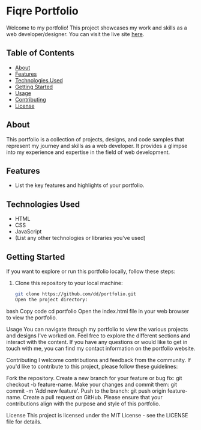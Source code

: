 # Fiqre Portfolio

Welcome to my portfolio! This project showcases my work and skills as a web developer/designer. You can visit the live site [here](https://fiqre-ab.github.io/fiqreportfolio/).

## Table of Contents

- [About](#about)
- [Features](#features)
- [Technologies Used](#technologies-used)
- [Getting Started](#getting-started)
- [Usage](#usage)
- [Contributing](#contributing)
- [License](#license)

## About

This portfolio is a collection of projects, designs, and code samples that represent my journey and skills as a web developer. It provides a glimpse into my experience and expertise in the field of web development.

## Features

- List the key features and highlights of your portfolio.

## Technologies Used

- HTML
- CSS
- JavaScript
- (List any other technologies or libraries you've used)

## Getting Started

If you want to explore or run this portfolio locally, follow these steps:

1. Clone this repository to your local machine:

   ```bash
   git clone https://github.com/dd/portfolio.git
   Open the project directory:
   ```

bash
Copy code
cd portfolio
Open the index.html file in your web browser to view the portfolio.

Usage
You can navigate through my portfolio to view the various projects and designs I've worked on. Feel free to explore the different sections and interact with the content. If you have any questions or would like to get in touch with me, you can find my contact information on the portfolio website.

Contributing
I welcome contributions and feedback from the community. If you'd like to contribute to this project, please follow these guidelines:

Fork the repository.
Create a new branch for your feature or bug fix: git checkout -b feature-name.
Make your changes and commit them: git commit -m 'Add new feature'.
Push to the branch: git push origin feature-name.
Create a pull request on GitHub.
Please ensure that your contributions align with the purpose and style of this portfolio.

License
This project is licensed under the MIT License - see the LICENSE file for details.
